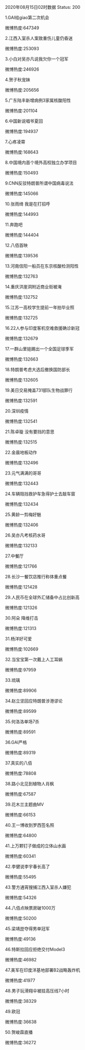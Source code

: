 2020年08月15日02时数据
Status: 200

1.GAI给giao第二次机会

微博热度:647349

2.江西入室杀人案致重伤儿童仍昏迷

微博热度:253093

3.小白对吴亦凡说我欠你一个冠军

微博热度:246926

4.贺子秋宠妹

微博热度:205656

5.广东陆丰新增病例3家属核酸阳性

微博热度:201104

6.中国新说唱爷夏回

微博热度:194937

7.心疼凌霄

微博热度:168643

8.中国境内首个境外高校独立办学项目

微博热度:150493

9.CNN反驳特朗普所谓中国病毒说法

微博热度:145066

10.张雨绮 我是在打招呼

微博热度:144993

11.奔跑吧

微博热度:144404

12.八佰首映

微博热度:139536

13.河南信阳一船员在东京核酸检测阳性

微博热度:132763

14.重庆洪崖洞附近商业街被淹

微博热度:132752

15.江苏一高校学生提前一年拍毕业照

微博热度:132725

16.22人参与印度客机空难救援确诊新冠

微博热度:132679

17.一群山里娃踢出一个全国足球季军

微博热度:132663

18.特朗普考虑大选后撤换国防部长

微博热度:132605

19.美日交易掩盖731部队生物战罪行

微博热度:132591

20.深圳疫情

微博热度:132541

21.陈卓璇 没有要挡的意思

微博热度:132515

22.金晨地板动作

微博热度:132496

23.元气满满的哥哥

微博热度:132443

24.车辆阻挡救护车急得护士去敲车窗

微博热度:132434

25.黄龄一剪梅好魅

微博热度:132406

26.吴亦凡考核药水哥

微博热度:132133

27.中餐厅

微博热度:121766

28.长沙一餐饮店推行称体重点餐

微博热度:121428

29.人民币在全球外汇储备中占比创新高

微博热度:121326

30.阿朵 降维打击

微博热度:121313

31.杨洋好可爱

微博热度:102669

32.当宝宝第一次戴上人工耳蜗

微博热度:97959

33.琉璃

微博热度:89906

34.赵立坚回应特朗普涉港谬论

微博热度:89599

35.何洛洛单场7杀

微博热度:89591

36.GAI严格

微博热度:89319

37.真实的八佰

微博热度:78808

38.路小北见到植物人肖枫

微博热度:67587

39.花木兰主题曲MV

微博热度:66153

40.王一博收到罗西签名照

微博热度:64800

41.上万颗钉子做成的立体山水画

微博热度:60341

42.李健说李宇春长高了

微博热度:55495

43.警方通宵搜捕江西入室杀人嫌犯

微博热度:54326

44.八佰点映票房破1000万

微博热度:50200

45.梁靖崑夺得男单冠军

微博热度:49136

46.特斯拉回应拒绝交付Model3

微博热度:46982

47.美军在印度洋基地部署B2战略轰炸机

微博热度:41977

48.男子玩滑翔伞被挂高压线7小时

微博热度:38329

49.欧冠

微博热度:36638

50.贺峻霖直播

微博热度:36272

